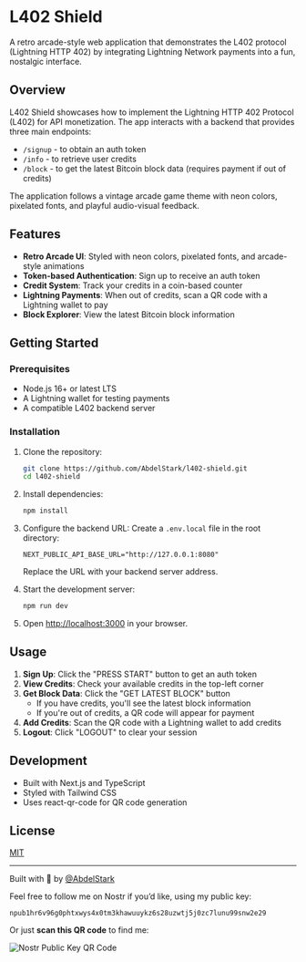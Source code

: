# L402 Shield

A retro arcade-style web application that demonstrates the L402 protocol (Lightning HTTP 402) by integrating Lightning Network payments into a fun, nostalgic interface.

## Overview

L402 Shield showcases how to implement the Lightning HTTP 402 Protocol (L402) for API monetization. The app interacts with a backend that provides three main endpoints:

- `/signup` - to obtain an auth token
- `/info` - to retrieve user credits
- `/block` - to get the latest Bitcoin block data (requires payment if out of credits)

The application follows a vintage arcade game theme with neon colors, pixelated fonts, and playful audio-visual feedback.

## Features

- **Retro Arcade UI**: Styled with neon colors, pixelated fonts, and arcade-style animations
- **Token-based Authentication**: Sign up to receive an auth token
- **Credit System**: Track your credits in a coin-based counter
- **Lightning Payments**: When out of credits, scan a QR code with a Lightning wallet to pay
- **Block Explorer**: View the latest Bitcoin block information

## Getting Started

### Prerequisites

- Node.js 16+ or latest LTS
- A Lightning wallet for testing payments
- A compatible L402 backend server

### Installation

1. Clone the repository:

   ```bash
   git clone https://github.com/AbdelStark/l402-shield.git
   cd l402-shield
   ```

2. Install dependencies:

   ```bash
   npm install
   ```

3. Configure the backend URL:
   Create a `.env.local` file in the root directory:

   ```text
   NEXT_PUBLIC_API_BASE_URL="http://127.0.0.1:8080"
   ```

   Replace the URL with your backend server address.

4. Start the development server:

   ```bash
   npm run dev
   ```

5. Open [http://localhost:3000](http://localhost:3000) in your browser.

## Usage

1. **Sign Up**: Click the "PRESS START" button to get an auth token
2. **View Credits**: Check your available credits in the top-left corner
3. **Get Block Data**: Click the "GET LATEST BLOCK" button
   - If you have credits, you'll see the latest block information
   - If you're out of credits, a QR code will appear for payment
4. **Add Credits**: Scan the QR code with a Lightning wallet to add credits
5. **Logout**: Click "LOGOUT" to clear your session

## Development

- Built with Next.js and TypeScript
- Styled with Tailwind CSS
- Uses react-qr-code for QR code generation

## License

[MIT](LICENSE)

---

Built with 🧡 by [@AbdelStark](https://github.com/AbdelStark)

Feel free to follow me on Nostr if you’d like, using my public key:

```text
npub1hr6v96g0phtxwys4x0tm3khawuuykz6s28uzwtj5j0zc7lunu99snw2e29
```

Or just **scan this QR code** to find me:

![Nostr Public Key QR Code](https://hackmd.io/_uploads/SkAvwlYYC.png)
